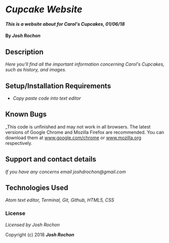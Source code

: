 # _Cupcake Website_

#### _This is a website about for Carol's Cupcakes, 01/06/18_

#### By _**Josh Rochon**_

## Description

_Here you'll find all the important information concerning Carol's Cupcakes, such as history, and images._

## Setup/Installation Requirements

* _Copy paste code into text editor_

## Known Bugs

_This code is unfinished and may not work in all browsers. The latest versions of Google Chrome and Mozilla Firefox are recommended. You can download them at www.google.com/chrome or www.mozilla.org respectively.

## Support and contact details

_If you have any concerns email joshdrochon@gmail.com_

## Technologies Used

_Atom text editor, Terminal, Git, Github, HTML5, CSS_

### License

*Licensed by Josh Rochon*

Copyright (c) 2018 **_Josh Rochon_**
